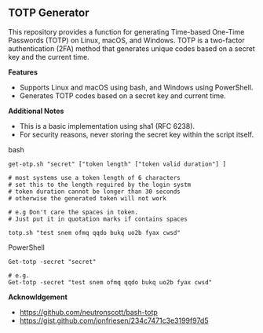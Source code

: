 ## TOTP Generator

This repository provides a function for generating Time-based One-Time Passwords (TOTP) on Linux, macOS, and Windows. TOTP is a two-factor authentication (2FA) method that generates unique codes based on a secret key and the current time.  

**Features**

* Supports Linux and macOS using bash, and Windows using PowerShell.
* Generates TOTP codes based on a secret key and current time.


**Additional Notes**

* This is a basic implementation using sha1 (RFC 6238).
* For security reasons, never storing the secret key within the script itself. 

bash
```
get-otp.sh "secret" ["token length" ["token valid duration"] ]

# most systems use a token length of 6 characters
# set this to the length required by the login systm
# token duration cannot be longer than 30 seconds
# otherwise the generated token will not work

# e.g Don't care the spaces in token. 
# Just put it in quotation marks if contains spaces

totp.sh "test snem ofmq qqdo bukq uo2b fyax cwsd"

```

PowerShell
```
Get-totp -secret "secret"

# e.g.
Get-totp -secret "test snem ofmq qqdo bukq uo2b fyax cwsd"

```

**Acknowldgement**

- https://github.com/neutronscott/bash-totp
- https://gist.github.com/jonfriesen/234c7471c3e3199f97d5


